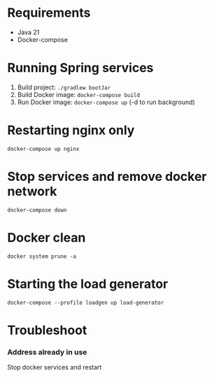 # Requirements

* Java 21
* Docker-compose

# Running Spring services

1. Build project: `./gradlew bootJar`
2. Build Docker image: `docker-compose build`
3. Run Docker image: `docker-compose up` (-d to run background)

# Restarting nginx only

`docker-compose up nginx`

# Stop services and remove docker network

`docker-compose down`

# Docker clean

`docker system prune -a`

# Starting the load generator

`docker-compose --profile loadgen up load-generator`

# Troubleshoot

### Address already in use
Stop docker services and restart

